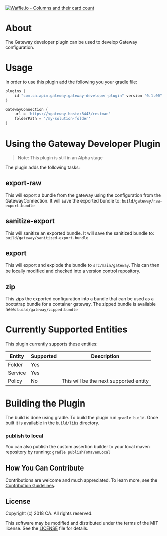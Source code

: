 [![Waffle.io - Columns and their card count](https://badge.waffle.io/ca-api-gateway/gateway-developer-plugin.svg?columns=all)](https://waffle.io/ca-api-gateway/gateway-developer-plugin)

# About
The Gateway developer plugin can be used to develop Gateway configuration.

# Usage
In order to use this plugin add the following you your gradle file:

```groovy
plugins {
    id "com.ca.apim.gateway.gateway-developer-plugin" version "0.1.00"
}

GatewayConnection {
    url = 'https://<gateway-host>:8443/restman'
    folderPath = '/my-solution-folder'
}
```

# Using the Gateway Developer Plugin
> Note: This plugin is still in an Alpha stage

The plugin adds the following tasks:

## export-raw
This will export a bundle from the gateway using the configuration from the GatewayConnection. It will save the exported bundle to: `build/gateway/raw-export.bundle`

## sanitize-export
This will sanitize an exported bundle. It will save the sanitized bundle to: `build/gateway/sanitized-export.bundle`

## export
This will export and explode the bundle to `src/main/gateway`. This can then be locally modified and checked into a version control repository.

## zip
This zips the exported configuration into a bundle that can be used as a bootstrap bundle for a container gateway. The zipped bundle is available here: `build/gateway/zipped.bundle`

# Currently Supported Entities
This plugin currently supports these entities:

Entity | Supported | Description
--- | --- | ---
Folder | Yes | 
Service | Yes | 
Policy | No | This will be the next supported entity

# Building the Plugin
The build is done using gradle. To build the plugin run ```gradle build```. Once built it is available in the `build/libs` directory. 

### publish to local
You can also publish the custom assertion builder to your local maven repository by running:
```gradle publishToMavenLocal```

## How You Can Contribute
Contributions are welcome and much appreciated. To learn more, see the [Contribution Guidelines][contributing].

## License

Copyright (c) 2018 CA. All rights reserved.

This software may be modified and distributed under the terms
of the MIT license. See the [LICENSE][license-link] file for details.


 [license-link]: /LICENSE
 [contributing]: /CONTRIBUTING.md
